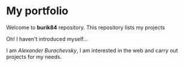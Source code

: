 # My portfolio

Welcome to **burik84** repository. This repository lists my projects

Oh! I haven't introduced myself...

I am *Alexander Burachevsky*, I am interested in the web and carry out projects for my needs.
